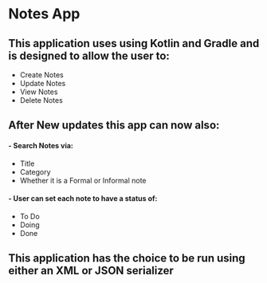 # Notes App

 ## This application uses using Kotlin and Gradle and is designed to allow the user to:
 
- Create Notes
- Update Notes
- View Notes
- Delete Notes

## After New updates this app can now also:

#### - Search Notes via:
  - Title
  - Category
  - Whether it is a Formal or Informal note
#### - User can set each note to have a status of:
  - To Do
  - Doing
  - Done

## This application has the choice to be run using either an XML or JSON serializer